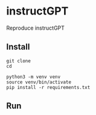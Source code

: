 # instructGPT
Reproduce instructGPT

## Install
```
git clone 
cd

python3 -m venv venv
source venv/bin/activate
pip install -r requirements.txt
```

## Run
